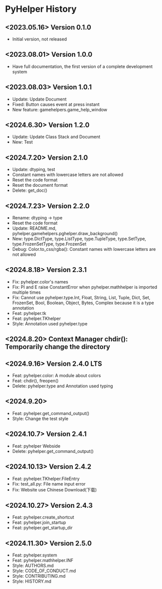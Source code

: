 # PyHelper History

## <2023.05.16>  Version 0.1.0
- Initial version, not released

## <2023.08.01> Version 1.0.0
- Have full documentation, the first version of a complete development system

## <2023.08.03> Version 1.0.1
- Update: Update Document
- Fixed: Button causes event at press instant
- New feature: gamehelpers.game_help_window

## <2024.6.30> Version 1.2.0
- Update: Update Class Stack and Document
- New: Test

## <2024.7.20> Version 2.1.0
- Update: dtyping, test
- Constant names with lowercase letters are not allowed
- Reset the code format
- Reset the document format
- Delete: get_doc()

## <2024.7.23> Version 2.2.0
- Rename: dtyping -> type
- Reset the code format
- Update: README.md, pyhelper.gamehelpers.pghelper.draw_background()
- New: type.DictType, type.ListType, type.TupleType, type.SetType, type.FrozenSetType, type.FrozenSet
- Debug: Color.to_css/rgba(): Constant names with lowercase letters are not allowed

## <2024.8.18> Version 2.3.1
- Fix: pyhelper.color's names
- Fix: PI and E raise ConstantError when pyhelper.mathhelper is imported multiple times
- Fix: Cannot use pyhelper.type.Int, Float, String, List, Tuple, Dict, Set, FrozenSet, Bool, Boolean, Object, Bytes, Complex because it is a type annotation
- Feat: pyhelper.tk
- Feat: pyhelper.TKhelper
- Style: Annotation used pyhelper.type

## <2024.8.20> Context Manager chdir(): Temporarily change the directory

## <2024.9.16> Version 2.4.0 LTS
- Feat: pyhelper.color: A module about colors
- Feat: chdir(), freopen()
- Delete: pyhelper.type and Annotation used typing

## <2024.9.20> 
- Feat: pyhelper.get_command_output()
- Style: Change the test style

## <2024.10.7> Version 2.4.1
- Feat: pyhelper Webside
- Delete: pyhelper.get_command_output()

## <2024.10.13> Version 2.4.2
- Feat: pyhelper.TKhelper.FileEntry
- Fix: test_all.py: File name input error
- Fix: Website use Chinese Download(下载)

## <2024.10.27> Version 2.4.3
- Feat: pyhelper.create_shortcut
- Feat: pyhelper.join_startup
- Feat: pyhelper.get_startup_dir

## <2024.11.30> Version 2.5.0
- Feat: pyhelper.system
- Feat: pyhelper.mathhelper.INF
- Style: AUTHORS.md
- Style: CODE_OF_CONDUCT.md
- Style: CONTRIBUTING.md
- Style: HISTORY.md

